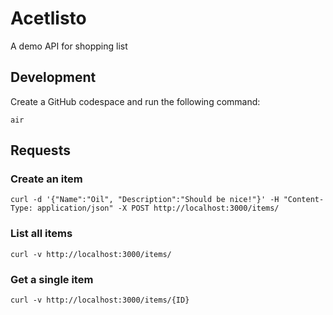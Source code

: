 # Acetlisto

A demo API for shopping list


## Development

Create a GitHub codespace and run the following command:

```
air
```

## Requests

### Create an item

```
curl -d '{"Name":"Oil", "Description":"Should be nice!"}' -H "Content-Type: application/json" -X POST http://localhost:3000/items/
```

### List all items

```
curl -v http://localhost:3000/items/
```

### Get a single item

```
curl -v http://localhost:3000/items/{ID}
```